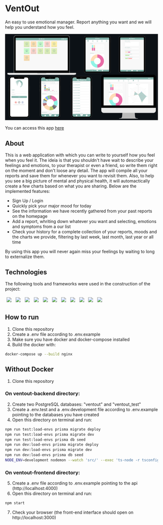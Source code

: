 # VentOut

An easy to use emotional manager. Report anything you want and we will help you understand how you feel.

<img src="/VentOut-preview.png" />

You can access this app <a href="https://vent-out-front.vercel.app">here</a>

## About

This is a web application with which you can write to yourself how you feel when you feel it. The ideia is that you shouldn't have wait to describe your feelings and emotions, to your therapist or even a friend, so write them right on the moment and don't loose any detail. The app will compile all your reports and save them for whenever you want to revisit them. Also, to help you see a big picture of mental and physical health, it will automactically create a few charts based on what you are sharing. Below are the implemented features:

- Sign Up / Login
- Quickly pick your major mood for today
- See the information we have recently gathered from your past reports on the homepage
- Add a report, whriting down whatever you want and selecting, emotions and symptoms from a our list
- Check your history for a complete collection of your reports, moods and the charts we provide, filtering by last week, last month, last year or all time

By using this app you will never again miss your feelings by waiting to long to externalize them.

## Technologies
The following tools and frameworks were used in the construction of the project:<br>
<p>
  <img style='margin: 5px;' src='https://img.shields.io/badge/styled-components%20-%2320232a.svg?&style=for-the-badge&color=b8679e&logo=styled-components&logoColor=%3a3a3a'>
  <img style='margin: 5px;' src='https://img.shields.io/badge/axios%20-%2320232a.svg?&style=for-the-badge&color=informational'>
  <img style='margin: 5px;' src="https://img.shields.io/badge/react-app%20-%2320232a.svg?&style=for-the-badge&color=60ddf9&logo=react&logoColor=%2361DAFB"/>
  <img style='margin: 5px;' src="https://img.shields.io/badge/react_route%20-%2320232a.svg?&style=for-the-badge&logo=react&logoColor=%2361DAFB"/>
  <img style='margin: 5px;' src='https://img.shields.io/badge/react-icons%20-%2320232a.svg?&style=for-the-badge&color=f28dc7&logo=react-icons&logoColor=%2361DAFB'>
  <img style='margin: 5px;' src="https://img.shields.io/badge/node-JS-critical?style=for-the-badge&logo=node"/>
  <img style='margin: 5px;' src="https://img.shields.io/badge/postgre-SQL-succes?style=for-the-badge&logo=postgresql&logoColor=success"/>
  <img style='margin: 5px;' src="https://img.shields.io/badge/prisma-ORM-lightgrey?style=for-the-badge&logo=prisma&logoColor=lightgrey"/>
  <img style='margin: 5px;' src="https://img.shields.io/badge/supertest-jest-important?style=for-the-badge&logo=jest&logoColor=important"/>
  <img style='margin: 5px;' src="https://img.shields.io/badge/amazon--web--services-AWS-yellow?style=for-the-badge"/>
  <img style='margin: 5px;' src="https://img.shields.io/badge/docker-docker--compose-informational?style=for-the-badge&logo=docker&logoColor=informational"/>
</p>

## How to run

1. Clone this repository
2. Create a .env file according to .env.example
3. Make sure you have docker and docker-compose installed
4. Build the docker with:
```bash
docker-compose up --build nginx
```

## Without Docker

1. Clone this repository

### On ventout-backend directory:
2. Create two PostgreSQL databases: "ventout" and "ventout_test"
3. Create a .env.test and a .env.development file according to .env.example pointing to the databases you have created
4. Open this directory on terminal and run:
```bash
npm run test:load-envs prisma migrate deploy
npm run test:load-envs prisma migrate dev
npm run test:load-envs prisma db seed
npm run dev:load-envs prisma migrate deploy
npm run dev:load-envs prisma migrate dev
npm run dev:load-envs prisma db seed
NODE_ENV=development nodemon --watch 'src/' --exec 'ts-node -r tsconfig-paths/register ./src/server.ts' -e ts
```
### On ventout-frontend directory:
5. Create a .env file according to .env.example pointing to the api (http://localhost:4000)
6. Open this directory on terminal and run:
```bash
npm start
```
7. Check your browser (the front-end interface should open on http://localhost:3000)
